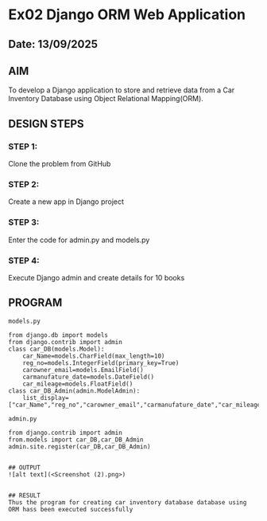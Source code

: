 # Ex02 Django ORM Web Application
## Date: 13/09/2025

## AIM
To develop a Django application to store and retrieve data from a Car Inventory Database using Object Relational Mapping(ORM).

## DESIGN STEPS

### STEP 1:
Clone the problem from GitHub

### STEP 2:
Create a new app in Django project

### STEP 3:
Enter the code for admin.py and models.py

### STEP 4:
Execute Django admin and create details for 10 books

## PROGRAM
```
models.py

from django.db import models
from django.contrib import admin
class car_DB(models.Model):
    car_Name=models.CharField(max_length=10)
    reg_no=models.IntegerField(primary_key=True)
    carowner_email=models.EmailField()
    carmanufature_date=models.DateField()
    car_mileage=models.FloatField()
class car_DB_Admin(admin.ModelAdmin):
    list_display=["car_Name","reg_no","carowner_email","carmanufature_date","car_mileage"]

admin.py

from django.contrib import admin
from.models import car_DB,car_DB_Admin
admin.site.register(car_DB,car_DB_Admin)


## OUTPUT
![alt text](<Screenshot (2).png>)


## RESULT
Thus the program for creating car inventory database database using ORM hass been executed successfully
